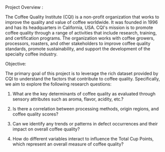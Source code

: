 Project Overview :

The Coffee Quality Institute (CQI) is a non-profit organization that works to improve the quality and value of coffee worldwide. It was founded in 1996 and has its headquarters in California, USA.
CQI's mission is to promote coffee quality through a range of activities that include research, training, and certification programs. The organization works with coffee growers, processors, roasters, and other stakeholders to improve coffee quality standards, promote sustainability, and support the development of the specialty coffee industry.


Objective: 

The primary goal of this project is to leverage the rich dataset provided by CQI to understand the factors that contribute to coffee quality. Specifically, we aim to explore the following research questions:

1.	What are the key determinants of coffee quality as evaluated through sensory attributes such as aroma, flavor, acidity, etc.?

2.	Is there a correlation between processing methods, origin regions, and coffee quality scores?

3.	Can we identify any trends or patterns in defect occurrences and their impact on overall coffee quality?

4.	How do different variables interact to influence the Total Cup Points, which represent an overall measure of coffee quality?

